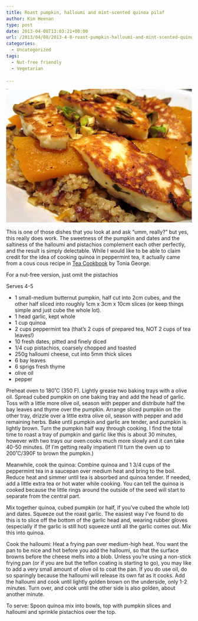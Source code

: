 ```yaml
---
title: Roast pumpkin, halloumi and mint-scented quinoa pilaf
author: Kim Heenan
type: post
date: 2013-04-08T13:03:21+00:00
url: /2013/04/08/2013-4-8-roast-pumpkin-halloumi-and-mint-scented-quinoa/
categories:
  - Uncategorized
tags:
  - Nut-free friendly
  - Vegetarian

---
```


![](quinoa-pumpkin-halloumi.jpg)

This is one of those dishes that you look at and ask “umm, really?” but yes, this really does work. The sweetness of the pumpkin and dates and the saltiness of the halloumi and pistachios complement each other perfectly, and the result is simply delectable. While I would like to be able to claim credit for the idea of cooking quinoa in peppermint tea, it actually came from a cous cous recipe in [Tea Cookbook][tea-cookbook] by Tonia George.

<!--more-->

For a nut-free version, just omit the pistachios

Serves 4-5

  * 1 small-medium butternut pumpkin, half cut into 2cm cubes, and the other half sliced into roughly 1cm x 3cm x 10cm slices (or keep things simple and just cube the whole lot).
  * 1 head garlic, kept whole
  * 1 cup quinoa
  * 2 cups peppermint tea (that’s 2 cups of prepared tea, NOT 2 cups of tea leaves!)
  * 10 fresh dates, pitted and finely diced
  * 1/4 cup pistachios, coarsely chopped and toasted
  * 250g halloumi cheese, cut into 5mm thick slices
  * 6 bay leaves
  * 6 sprigs fresh thyme
  * olive oil
  * pepper

Preheat oven to 180˚C (350 F). Lightly grease two baking trays with a olive oil. Spread cubed pumpkin on one baking tray and add the head of garlic. Toss with a little more olive oil, season with pepper and distribute half the bay leaves and thyme over the pumpkin. Arrange sliced pumpkin on the other tray, drizzle over a little extra olive oil, season with pepper and add remaining herbs. Bake until pumpkin and garlic are tender, and pumpkin is lightly brown. Turn the pumpkin half way through cooking. I find the total time to roast a tray of pumpkin and garlic like this is about 30 minutes, however with two trays our oven cooks much more slowly and it can take 40-50 minutes. (If I’m getting really impatient I’ll turn the oven up to 200˚C/390F to brown the pumpkin.)

Meanwhile, cook the quinoa: Combine quinoa and 1 3/4 cups of the peppermint tea in a saucepan over medium heat and bring to the boil. Reduce heat and simmer until tea is absorbed and quinoa tender. If needed, add a little extra tea or hot water while cooking. You can tell the quinoa is cooked because the little rings around the outside of the seed will start to separate from the central part.

Mix together quinoa, cubed pumpkin (or half, if you’ve cubed the whole lot) and dates. Squeeze out the roast garlic. The easiest way I’ve found to do this is to slice off the bottom of the garlic head and, wearing rubber gloves (especially if the garlic is still hot) squeeze until all the garlic comes out. Mix this into quinoa.

Cook the halloumi: Heat a frying pan over medium-high heat. You want the pan to be nice and hot before you add the halloumi, so that the surface browns before the cheese melts into a blob. Unless you’re using a non-stick frying pan (or if you are but the teflon coating is starting to go), you may like to add a very small amount of olive oil to coat the pan. If you do use oil, do so sparingly because the halloumi will release its own fat as it cooks. Add the halloumi and cook until lightly golden brown on the underside, only 1-2 minutes. Turn over, and cook until the other side is also golden, about another minute. 

To serve: Spoon quinoa mix into bowls, top with pumpkin slices and halloumi and sprinkle pistachios over the top.

 [1]: http://static1.squarespace.com/static/5131e8dce4b03f8a261bd212/5131e8dce4b03f8a261bd222/5162c052e4b0715db6229ebe/1365426260504/quinoa+pumpkin+halloumi+edited+resized.JPG
 [tea-cookbook]: http://www.amazon.com/Tea-Cookbook-Savory-Recipes-Lovers/dp/B0064XC8AM%3FSubscriptionId%3D0ENGV10E9K9QDNSJ5C82%26tag%3Dfredel09-20%26linkCode%3Dxm2%26camp%3D2025%26creative%3D165953%26creativeASIN%3DB0064XC8AM